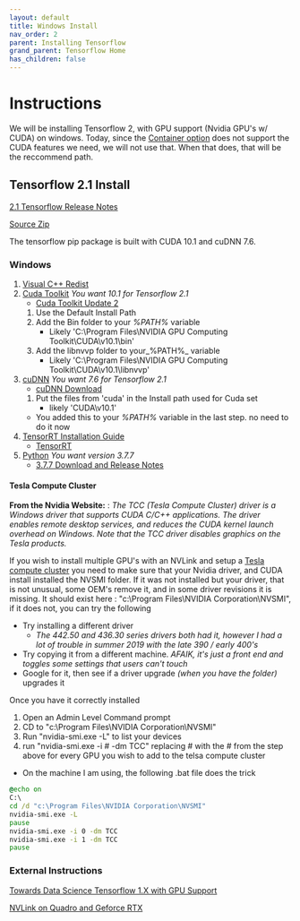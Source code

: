 ```yaml
---
layout: default
title: Windows Install
nav_order: 2
parent: Installing Tensorflow
grand_parent: Tensorflow Home
has_children: false
---
```


# Instructions

We will be installing Tensorflow 2, with GPU support (Nvidia GPU's w/ CUDA) on windows. Today, since the [Container option](install-container.md) does not support the CUDA features we need, we will not use that. When that does, that will be the reccommend path.


## Tensorflow 2.1 Install

[2.1 Tensorflow Release Notes](https://github.com/tensorflow/tensorflow/releases/tag/v2.1.0)

[Source Zip](https://github.com/tensorflow/tensorflow/archive/v2.1.0.zip)

The tensorflow pip package is built with CUDA 10.1 and cuDNN 7.6.

### Windows

1. [Visual C++ Redist](https://support.microsoft.com/en-us/help/2977003/the-latest-supported-visual-c-downloads)
1. [Cuda Toolkit](https://developer.nvidia.com/cuda-toolkit-archive) _You want 10.1 for Tensorflow 2.1_
    - [Cuda Toolkit Update 2](https://developer.nvidia.com/cuda-10.1-download-archive-update2)
    1. Use the Default Install Path
    1. Add the Bin folder to your _%PATH%_ variable
        - Likely 'C:\Program Files\NVIDIA GPU Computing Toolkit\CUDA\v10.1\bin'
    1. Add the libnvvp folder to your_%PATH%_ variable
        - Likely 'C:\Program Files\NVIDIA GPU Computing Toolkit\CUDA\v10.1\libnvvp'
1. [cuDNN](https://developer.nvidia.com/cudnn) _You want 7.6 for Tensorflow 2.1_
    - [cuDNN Download](https://developer.nvidia.com/rdp/cudnn-download)
    1. Put the files from 'cuda\' in the Install path used for Cuda set 
        - likely 'CUDA\v10.1\' 
    - You added this to your _%PATH%_ variable in the last step. no need to do it now
1. [TensorRT Installation Guide](https://docs.nvidia.com/deeplearning/sdk/tensorrt-install-guide/index.html)
    - [TensorRT](https://developer.nvidia.com/tensorrt)
1. [Python](https://www.python.org/downloads/) _You want version 3.7.7_
    - [3.7.7 Download and Release Notes](https://www.python.org/downloads/release/python-377/)

#### Tesla Compute Cluster

**From the Nvidia Website:** : _The TCC (Tesla Compute Cluster) driver is a Windows driver that supports CUDA C/C++ applications. The driver enables remote desktop services, and reduces the CUDA kernel launch overhead on Windows. Note that the TCC driver disables graphics on the Tesla products._

If you wish to install multiple GPU's with an NVLink and setup a [Tesla compute cluster](https://docs.nvidia.com/gameworks/content/developertools/desktop/nsight/tesla_compute_cluster.htm) you need to make sure that your Nvidia driver, and CUDA install installed the NVSMI folder. If it was not installed but your driver, that is not unusual, some OEM's remove it, and in some driver revisions it is missing. It should exist here : "c:\Program Files\NVIDIA Corporation\NVSMI", if it does not, you can try the following
- Try installing a different driver
    - _The 442.50 and 436.30 series drivers both had it, however I had a lot of trouble in summer 2019 with the late 390 / early 400's_
- Try copying it from a different machine. _AFAIK, it's just a front end and toggles some settings that users can't touch_
- Google for it, then see if a driver upgrade _(when you have the folder)_ upgrades it

Once you have it correctly installed
1. Open an Admin Level Command prompt
1. CD to "c:\Program Files\NVIDIA Corporation\NVSMI"
1. Run "nvidia-smi.exe -L"  to list your devices
1. run "nvidia-smi.exe -i # -dm TCC" replacing # with the # from the step above for every GPU you wish to add to the telsa compute cluster
- On the machine I am using, the following .bat file does the trick

```bat
@echo on
C:\
cd /d "c:\Program Files\NVIDIA Corporation\NVSMI"
nvidia-smi.exe -L
pause
nvidia-smi.exe -i 0 -dm TCC
nvidia-smi.exe -i 1 -dm TCC
pause
```


### External Instructions

[Towards Data Science Tensorflow 1.X with GPU Support](https://towardsdatascience.com/installing-tensorflow-with-cuda-cudnn-and-gpu-support-on-windows-10-60693e46e781)

[NVLink on Quadro and Geforce RTX](https://www.pugetsystems.com/labs/support-hardware/How-to-Enable-and-Test-NVIDIA-NVLink-on-Quadro-and-GeForce-RTX-Cards-in-Windows-10-1266/#EnablingNVLinkonGeForceandQuadroRTXVideoCards)
